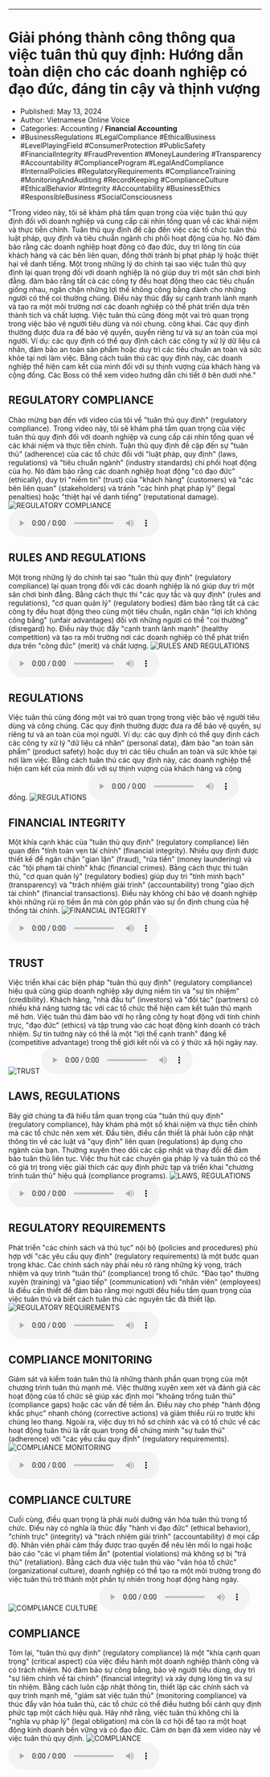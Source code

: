 
---

# Giải phóng thành công thông qua việc tuân thủ quy định: Hướng dẫn toàn diện cho các doanh nghiệp có đạo đức, đáng tin cậy và thịnh vượng

- Published: May 13, 2024
- Author: Vietnamese Online Voice
- Categories: Accounting / **Financial Accounting**
- #BusinessRegulations #LegalCompliance #EthicalBusiness #LevelPlayingField #ConsumerProtection #PublicSafety #FinancialIntegrity #FraudPrevention #MoneyLaundering #Transparency #Accountability #ComplianceProgram #LegalAndCompliance #InternalPolicies #RegulatoryRequirements #ComplianceTraining #MonitoringAndAuditing #RecordKeeping #ComplianceCulture #EthicalBehavior #Integrity #Accountability #BusinessEthics #ResponsibleBusiness #SocialConsciousness

"Trong video này, tôi sẽ khám phá tầm quan trọng của việc tuân thủ quy định đối với doanh nghiệp và cung cấp cái nhìn tổng quan về các khái niệm và thực tiễn chính. Tuân thủ quy định đề cập đến việc các tổ chức tuân thủ luật pháp, quy định và tiêu chuẩn ngành chi phối hoạt động của họ. Nó đảm bảo rằng các doanh nghiệp hoạt động có đạo đức, duy trì lòng tin của khách hàng và các bên liên quan, đồng thời tránh bị phạt pháp lý hoặc thiệt hại về danh tiếng. Một trong những lý do chính tại sao việc tuân thủ quy định lại quan trọng đối với doanh nghiệp là nó giúp duy trì một sân chơi bình đẳng. đảm bảo rằng tất cả các công ty đều hoạt động theo các tiêu chuẩn giống nhau, ngăn chặn những lợi thế không công bằng dành cho những người có thể coi thường chúng. Điều này thúc đẩy sự cạnh tranh lành mạnh và tạo ra một môi trường nơi các doanh nghiệp có thể phát triển dựa trên thành tích và chất lượng. Việc tuân thủ cũng đóng một vai trò quan trọng trong việc bảo vệ người tiêu dùng và nói chung. công khai. Các quy định thường được đưa ra để bảo vệ quyền, quyền riêng tư và sự an toàn của mọi người. Ví dụ: các quy định có thể quy định cách các công ty xử lý dữ liệu cá nhân, đảm bảo an toàn sản phẩm hoặc duy trì các tiêu chuẩn an toàn và sức khỏe tại nơi làm việc. Bằng cách tuân thủ các quy định này, các doanh nghiệp thể hiện cam kết của mình đối với sự thịnh vượng của khách hàng và cộng đồng. Các Boss có thể xem video hướng dẫn chi tiết ở bên dưới nhé."


## REGULATORY COMPLIANCE

Chào mừng bạn đến với video của tôi về "tuân thủ quy định" (regulatory compliance). Trong video này, tôi sẽ khám phá tầm quan trọng của việc tuân thủ quy định đối với doanh nghiệp và cung cấp cái nhìn tổng quan về các khái niệm và thực tiễn chính. Tuân thủ quy định đề cập đến sự "tuân thủ" (adherence) của các tổ chức đối với "luật pháp, quy định" (laws, regulations) và "tiêu chuẩn ngành" (industry standards) chi phối hoạt động của họ. Nó đảm bảo rằng các doanh nghiệp hoạt động "có đạo đức" (ethically), duy trì "niềm tin" (trust) của "khách hàng" (customers) và "các bên liên quan" (stakeholders) và tránh "các hình phạt pháp lý" (legal penalties) hoặc "thiệt hại về danh tiếng" (reputational damage).
![REGULATORY COMPLIANCE](https://http-archiver-apis-production-80.schnworks.com/storage/images/transitions/2024-05-13/transition-37005798067-Montserrat-Regular-283593.jpg)
<audio controls>
    <source src="https://http-archiver-apis-production-80.schnworks.com/storage/storage/audio/file-14899705383.mp3" type="audio/mpeg">
</audio>



## RULES AND REGULATIONS

Một trong những lý do chính tại sao "tuân thủ quy định" (regulatory compliance) lại quan trọng đối với các doanh nghiệp là nó giúp duy trì một sân chơi bình đẳng. Bằng cách thực thi "các quy tắc và quy định" (rules and regulations), "cơ quan quản lý" (regulatory bodies) đảm bảo rằng tất cả các công ty đều hoạt động theo cùng một tiêu chuẩn, ngăn chặn "lợi ích không công bằng" (unfair advantages) đối với những người có thể "coi thường" (disregard) họ. Điều này thúc đẩy "cạnh tranh lành mạnh" (healthy competition) và tạo ra môi trường nơi các doanh nghiệp có thể phát triển dựa trên "công đức" (merit) và chất lượng.
![RULES AND REGULATIONS](https://http-archiver-apis-production-80.schnworks.com/storage/images/transitions/2024-05-13/transition--73892545611-Montserrat-ExtraBold-4A148C.jpg)
<audio controls>
    <source src="https://http-archiver-apis-production-80.schnworks.com/storage/storage/audio/file-47116029833.mp3" type="audio/mpeg">
</audio>



## REGULATIONS

Việc tuân thủ cũng đóng một vai trò quan trọng trong việc bảo vệ người tiêu dùng và công chúng. Các quy định thường được đưa ra để bảo vệ quyền, sự riêng tư và an toàn của mọi người. Ví dụ: các quy định có thể quy định cách các công ty xử lý "dữ liệu cá nhân" (personal data), đảm bảo "an toàn sản phẩm" (product safety) hoặc duy trì các tiêu chuẩn an toàn và sức khỏe tại nơi làm việc. Bằng cách tuân thủ các quy định này, các doanh nghiệp thể hiện cam kết của mình đối với sự thịnh vượng của khách hàng và cộng đồng.
![REGULATIONS](https://http-archiver-apis-production-80.schnworks.com/storage/images/transitions/2024-05-13/transition--606647733-Montserrat-ExtraBold-512DA8.jpg)
<audio controls>
    <source src="https://http-archiver-apis-production-80.schnworks.com/storage/storage/audio/file-13768851498.mp3" type="audio/mpeg">
</audio>



## FINANCIAL INTEGRITY

Một khía cạnh khác của "tuân thủ quy định" (regulatory compliance) liên quan đến "tính toàn vẹn tài chính" (financial integrity). Nhiều quy định được thiết kế để ngăn chặn "gian lận" (fraud), "rửa tiền" (money laundering) và các "tội phạm tài chính" khác (financial crimes). Bằng cách thực thi tuân thủ, "cơ quan quản lý" (regulatory bodies) giúp duy trì "tính minh bạch" (transparency) và "trách nhiệm giải trình" (accountability) trong "giao dịch tài chính" (financial transactions). Điều này không chỉ bảo vệ doanh nghiệp khỏi những rủi ro tiềm ẩn mà còn góp phần vào sự ổn định chung của hệ thống tài chính.
![FINANCIAL INTEGRITY](https://http-archiver-apis-production-80.schnworks.com/storage/images/transitions/2024-05-13/transition-839039300-Montserrat-Black-303F9F.jpg)
<audio controls>
    <source src="https://http-archiver-apis-production-80.schnworks.com/storage/storage/audio/file-10849281780.mp3" type="audio/mpeg">
</audio>



## TRUST

Việc triển khai các biện pháp "tuân thủ quy định" (regulatory compliance) hiệu quả cũng giúp doanh nghiệp xây dựng niềm tin và "sự tín nhiệm" (credibility). Khách hàng, "nhà đầu tư" (investors) và "đối tác" (partners) có nhiều khả năng tương tác với các tổ chức thể hiện cam kết tuân thủ mạnh mẽ hơn. Việc tuân thủ đảm bảo với họ rằng công ty hoạt động với tính chính trực, "đạo đức" (ethics) và tập trung vào các hoạt động kinh doanh có trách nhiệm. Sự tin tưởng này có thể là một "lợi thế cạnh tranh" đáng kể (competitive advantage) trong thế giới kết nối và có ý thức xã hội ngày nay.
![TRUST](https://http-archiver-apis-production-80.schnworks.com/storage/images/transitions/2024-05-13/transition-31422817571-Montserrat-Medium-673AB7.jpg)
<audio controls>
    <source src="https://http-archiver-apis-production-80.schnworks.com/storage/storage/audio/file-3565420602.mp3" type="audio/mpeg">
</audio>



## LAWS, REGULATIONS

Bây giờ chúng ta đã hiểu tầm quan trọng của "tuân thủ quy định" (regulatory compliance), hãy khám phá một số khái niệm và thực tiễn chính mà các tổ chức nên xem xét. Đầu tiên, điều cần thiết là phải luôn cập nhật thông tin về các luật và "quy định" liên quan (regulations) áp dụng cho ngành của bạn. Thường xuyên theo dõi các cập nhật và thay đổi để đảm bảo tuân thủ liên tục. Việc thu hút các chuyên gia pháp lý và tuân thủ có thể có giá trị trong việc giải thích các quy định phức tạp và triển khai "chương trình tuân thủ" hiệu quả (compliance programs).
![LAWS, REGULATIONS](https://http-archiver-apis-production-80.schnworks.com/storage/images/transitions/2024-05-13/transition--15088891625-Montserrat-ExtraBold-512DA8.jpg)
<audio controls>
    <source src="https://http-archiver-apis-production-80.schnworks.com/storage/storage/audio/file-32963347268.mp3" type="audio/mpeg">
</audio>



## REGULATORY REQUIREMENTS

Phát triển "các chính sách và thủ tục" nội bộ (policies and procedures) phù hợp với "các yêu cầu quy định" (regulatory requirements) là một bước quan trọng khác. Các chính sách này phải nêu rõ ràng những kỳ vọng, trách nhiệm và quy trình "tuân thủ" (compliance) trong tổ chức. "Đào tạo" thường xuyên (training) và "giao tiếp" (communication) với "nhân viên" (employees) là điều cần thiết để đảm bảo rằng mọi người đều hiểu tầm quan trọng của việc tuân thủ và biết cách tuân thủ các nguyên tắc đã thiết lập.
![REGULATORY REQUIREMENTS](https://http-archiver-apis-production-80.schnworks.com/storage/images/transitions/2024-05-13/transition--35908549014-Montserrat-Bold-512DA8.jpg)
<audio controls>
    <source src="https://http-archiver-apis-production-80.schnworks.com/storage/storage/audio/file-18745590901.mp3" type="audio/mpeg">
</audio>



## COMPLIANCE MONITORING

Giám sát và kiểm toán tuân thủ là những thành phần quan trọng của một chương trình tuân thủ mạnh mẽ. Việc thường xuyên xem xét và đánh giá các hoạt động của tổ chức sẽ giúp xác định mọi "khoảng trống tuân thủ" (compliance gaps) hoặc các vấn đề tiềm ẩn. Điều này cho phép "hành động khắc phục" nhanh chóng (corrective actions) và giảm thiểu rủi ro trước khi chúng leo thang. Ngoài ra, việc duy trì hồ sơ chính xác và có tổ chức về các hoạt động tuân thủ là rất quan trọng để chứng minh "sự tuân thủ" (adherence) với "các yêu cầu quy định" (regulatory requirements).
![COMPLIANCE MONITORING](https://http-archiver-apis-production-80.schnworks.com/storage/images/transitions/2024-05-13/transition-11480868516-Montserrat-Regular-283593.jpg)
<audio controls>
    <source src="https://http-archiver-apis-production-80.schnworks.com/storage/storage/audio/file-1518491511.mp3" type="audio/mpeg">
</audio>



## COMPLIANCE CULTURE

Cuối cùng, điều quan trọng là phải nuôi dưỡng văn hóa tuân thủ trong tổ chức. Điều này có nghĩa là thúc đẩy "hành vi đạo đức" (ethical behavior), "chính trực" (integrity) và "trách nhiệm giải trình" (accountability) ở mọi cấp độ. Nhân viên phải cảm thấy được trao quyền để nêu lên mối lo ngại hoặc báo cáo "các vi phạm tiềm ẩn" (potential violations) mà không sợ bị "trả thù" (retaliation). Bằng cách đưa việc tuân thủ vào "văn hóa tổ chức" (organizational culture), doanh nghiệp có thể tạo ra một môi trường trong đó việc tuân thủ trở thành một phần tự nhiên trong hoạt động hàng ngày.
![COMPLIANCE CULTURE](https://http-archiver-apis-production-80.schnworks.com/storage/images/transitions/2024-05-13/transition--14593988691-Montserrat-Bold-4A148C.jpg)
<audio controls>
    <source src="https://http-archiver-apis-production-80.schnworks.com/storage/storage/audio/file-6755690894.mp3" type="audio/mpeg">
</audio>



## COMPLIANCE

Tóm lại, "tuân thủ quy định" (regulatory compliance) là một "khía cạnh quan trọng" (critical aspect) của việc điều hành một doanh nghiệp thành công và có trách nhiệm. Nó đảm bảo sự công bằng, bảo vệ người tiêu dùng, duy trì "sự liêm chính về tài chính" (financial integrity) và xây dựng lòng tin và sự tín nhiệm. Bằng cách luôn cập nhật thông tin, thiết lập các chính sách và quy trình mạnh mẽ, "giám sát việc tuân thủ" (monitoring compliance) và thúc đẩy văn hóa tuân thủ, các tổ chức có thể điều hướng bối cảnh quy định phức tạp một cách hiệu quả. Hãy nhớ rằng, việc tuân thủ không chỉ là "nghĩa vụ pháp lý" (legal obligation) mà còn là cơ hội để tạo ra một hoạt động kinh doanh bền vững và có đạo đức. Cảm ơn bạn đã xem video này về việc tuân thủ quy định.
![COMPLIANCE](https://http-archiver-apis-production-80.schnworks.com/storage/images/transitions/2024-05-13/transition--12617557300-Montserrat-SemiBold-1A237E.jpg)
<audio controls>
    <source src="https://http-archiver-apis-production-80.schnworks.com/storage/storage/audio/file-38092664200.mp3" type="audio/mpeg">
</audio>

